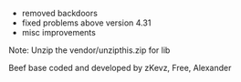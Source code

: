 - removed backdoors
- fixed problems above version 4.31
- misc improvements

Note: Unzip the vendor/unzipthis.zip for lib

Beef base coded and developed by zKevz, Free, Alexander
